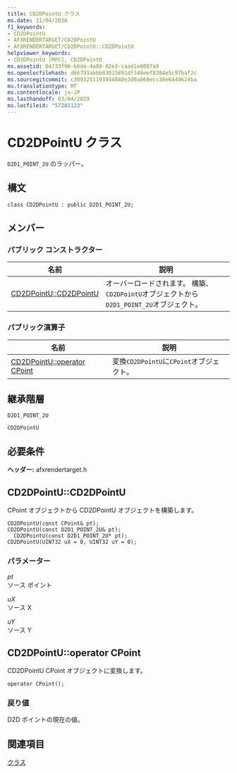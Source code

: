 ```yaml
---
title: CD2DPointU クラス
ms.date: 11/04/2016
f1_keywords:
- CD2DPointU
- AFXRENDERTARGET/CD2DPointU
- AFXRENDERTARGET/CD2DPointU::CD2DPointU
helpviewer_keywords:
- CD2DPointU [MFC], CD2DPointU
ms.assetid: 04733f96-b6de-4a89-82e3-caad1e8087a9
ms.openlocfilehash: d66793abbb83015891df348eef8384e5c97baf2c
ms.sourcegitcommit: c3093251193944840e3d0a068ecc30e6449624ba
ms.translationtype: MT
ms.contentlocale: ja-JP
ms.lasthandoff: 03/04/2019
ms.locfileid: "57281123"
---
```

# <a name="cd2dpointu-class"></a>CD2DPointU クラス

`D2D1_POINT_2U` のラッパー。

## <a name="syntax"></a>構文

```
class CD2DPointU : public D2D1_POINT_2U;
```

## <a name="members"></a>メンバー

### <a name="public-constructors"></a>パブリック コンストラクター

|名前|説明|
|----------|-----------------|
|[CD2DPointU::CD2DPointU](#cd2dpointu)|オーバーロードされます。 構築、`CD2DPointU`オブジェクトから`D2D1_POINT_2U`オブジェクト。|

### <a name="public-operators"></a>パブリック演算子

|名前|説明|
|----------|-----------------|
|[CD2DPointU::operator CPoint](#operator_cpoint)|変換`CD2DPointU`に`CPoint`オブジェクト。|

## <a name="inheritance-hierarchy"></a>継承階層

`D2D1_POINT_2U`

`CD2DPointU`

## <a name="requirements"></a>必要条件

**ヘッダー:** afxrendertarget.h

##  <a name="cd2dpointu"></a>  CD2DPointU::CD2DPointU

CPoint オブジェクトから CD2DPointU オブジェクトを構築します。

```
CD2DPointU(const CPoint& pt);
CD2DPointU(const D2D1_POINT_2U& pt);
  CD2DPointU(const D2D1_POINT_2U* pt);
CD2DPointU(UINT32 uX = 0, UINT32 uY = 0);
```

### <a name="parameters"></a>パラメーター

*pt*<br/>
ソース ポイント

*uX*<br/>
ソース X

*uY*<br/>
ソース Y

##  <a name="operator_cpoint"></a>  CD2DPointU::operator CPoint

CD2DPointU CPoint オブジェクトに変換します。

```
operator CPoint();
```

### <a name="return-value"></a>戻り値

D2D ポイントの現在の値。

## <a name="see-also"></a>関連項目

[クラス](../../mfc/reference/mfc-classes.md)
